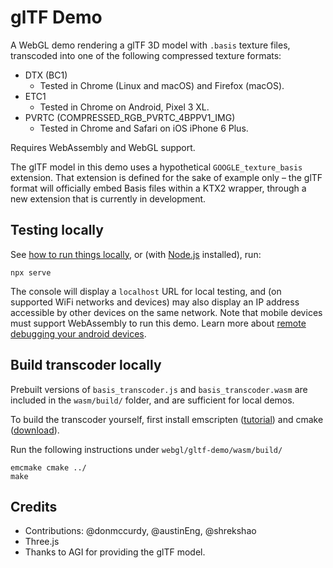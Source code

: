 # glTF Demo

A WebGL demo rendering a glTF 3D model with `.basis` texture files, transcoded into one of the following compressed texture formats:

* DTX (BC1)
  * Tested in Chrome (Linux and macOS) and Firefox (macOS).
* ETC1
  * Tested in Chrome on Android, Pixel 3 XL.
* PVRTC (COMPRESSED_RGB_PVRTC_4BPPV1_IMG)
  * Tested in Chrome and Safari on iOS iPhone 6 Plus.

Requires WebAssembly and WebGL support.

The glTF model in this demo uses a hypothetical `GOOGLE_texture_basis` extension. That extension is defined for the sake of example only – the glTF format will officially embed Basis files within a KTX2 wrapper, through a new
extension that is currently in development.

## Testing locally

See [how to run things locally](https://threejs.org/docs/#manual/en/introduction/How-to-run-things-locally), or (with [Node.js](https://nodejs.org/en/) installed), run:

```
npx serve
```

The console will display a `localhost` URL for local testing, and (on supported WiFi networks and devices) may also display an IP address accessible by other devices on the same network. Note that mobile devices must support WebAssembly to run this demo. Learn more about [remote debugging your android devices](https://developers.google.com/web/tools/chrome-devtools/remote-debugging/).

## Build transcoder locally

Prebuilt versions of `basis_transcoder.js` and `basis_transcoder.wasm` are included in the `wasm/build/` folder, and are sufficient for local demos.

To build the transcoder yourself, first install emscripten ([tutorial](https://webassembly.org/getting-started/developers-guide/)) and cmake ([download](https://cmake.org/download/)).

Run the following instructions under `webgl/gltf-demo/wasm/build/`
```shell
emcmake cmake ../
make
```

## Credits

* Contributions: @donmccurdy, @austinEng, @shrekshao
* Three.js
* Thanks to AGI for providing the glTF model.
